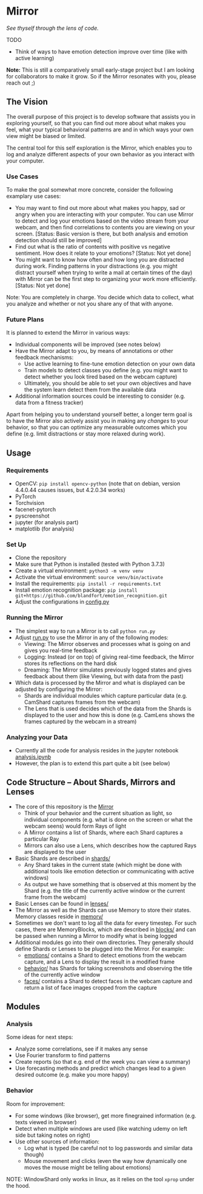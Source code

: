 # Mirror

_See thyself through the lens of code._


TODO

- Think of ways to have emotion detection improve over time (like with active learning)

__Note:__ This is still a comparatively small early-stage project but I am looking for collaborators to make it grow.
So if the Mirror resonates with you, please reach out ;)


## The Vision

The overall purpose of this project is to develop software
that assists you in exploring yourself, so that you can find out more about what makes you feel,
what your typical behavioral patterns are and in which ways your own view might be biased or limited.

The central tool for this self exploration is the Mirror, which enables you to log and analyze different aspects
of your own behavior as you interact with your computer.


### Use Cases

To make the goal somewhat more concrete, consider the following examplary use cases:

- You may want to find out more about what makes you happy, sad or angry when you are interacting with your computer.
  You can use Mirror to detect and log your emotions based on the video stream from your webcam,
  and then find correlations to contents you are viewing on your screen.
  [Status: Basic version is there, but both analysis and emotion detection should still be improved]
- Find out what is the ratio of contents with positive vs negative sentiment.
  How does it relate to your emotions?
  [Status: Not yet done]
- You might want to know how often and how long you are distracted during work.
  Finding patterns in your distractions (e.g. you might distract yourself when trying to write a mail at certain times of the day)
  with Mirror can be the first step to organizing your work more efficiently.
  [Status: Not yet done]

Note: You are completely in charge. You decide which data to collect, what you analyze and whether or not you share any of that with anyone.


### Future Plans

It is planned to extend the Mirror in various ways:

- Individual components will be improved (see notes below)
- Have the Mirror adapt to you, by means of annotations or other feedback mechanisms:
    - Use active learning to fine-tune emotion detection on your own data
    - Train models to detect classes you define (e.g. you might want to detect whether you look tired based on the webcam capture)
    - Ultimately, you should be able to set your own objectives and have the system learn detect them from the available data
- Additional information sources could be interesting to consider (e.g. data from a fitness tracker)

Apart from helping you to understand yourself better,
a longer term goal is to have the Mirror also actively assist you in making any _changes_ to your behavior,
so that you can optimize any measurable outcomes which you define (e.g. limit distractions or stay more relaxed during work).


## Usage

### Requirements

- OpenCV: `pip install opencv-python` (note that on debian, version 4.4.0.44 causes issues, but 4.2.0.34 works)
- PyTorch
- Torchvision
- facenet-pytorch
- pyscreenshot
- jupyter (for analysis part)
- matplotlib (for analysis)


### Set Up

- Clone the repository
- Make sure that Python is installed (tested with Python 3.7.3)
- Create a virtual environment: `python3 -m venv venv`
- Activate the virtual environment: `source venv/bin/activate`
- Install the requirements: `pip install -r requirements.txt`
- Install emotion recognition package: `pip install git+https://github.com/blandfort/emotion_recognition.git`
- Adjust the configurations in [config.py](config.py)


### Running the Mirror

- The simplest way to run a Mirror is to call `python run.py`
- Adjust [run.py](run.py) to use the Mirror in any of the following modes:
    - Viewing: The Mirror observes and processes what is going on and gives you real-time feedback
    - Logging: Instead (or on top) of giving real-time feedback, the Mirror stores its reflections on the hard disk
    - Dreaming: The Mirror simulates previously logged states and gives feedback about them (like Viewing, but with data from the past)
- Which data is processed by the Mirror and what is displayed can be adjusted by configuring the Mirror:
    - Shards are individual modules which capture particular data (e.g. CamShard captures frames from the webcam)
    - The Lens that is used decides which of the data from the Shards is displayed to the user and how this is done (e.g. CamLens shows the frames captured by the webcam in a stream)


### Analyzing your Data

- Currently all the code for analysis resides in the jupyter notebook [analysis.ipynb](analysis.ipynb)
- However, the plan is to extend this part quite a bit (see below)



## Code Structure – About Shards, Mirrors and Lenses

- The core of this repository is the [Mirror](mirror.py)
    - Think of your behavior and the current situation as light, so individual components (e.g. what is done on the screen or what the webcam seens) would form Rays of light
    - A Mirror contains a list of Shards, where each Shard captures a particular Ray
    - Mirrors can also use a Lens, which describes how the captured Rays are displayed to the user
- Basic Shards are described in [shards/](shards/)
    - Any Shard takes in the current state (which might be done with additional tools like emotion detection or communicating with active windows)
    - As output we have something that is observed at this moment by the Shard (e.g. the title of the currently active window or the current frame from the webcam) 
- Basic Lenses can be found in [lenses/](lenses/)
- The Mirror as well as the Shards can use Memory to store their states. Memory classes reside in [memory/](memory/)
- Sometimes we don't want to log all the data for every timestep. For such cases, there are MemoryBlocks, which are described in [blocks/](blocks/) and can be passed when running a Mirror to modify what is being logged
- Additional modules go into their own directories. They generally should define Shards or Lenses to be plugged into the Mirror. For example:
    - [emotions/](emotions/) contains a Shard to detect emotions from the webcam capture, and a Lens to display the result in a modified frame
    - [behavior/](behavior/) has Shards for taking screenshots and observing the title of the currently active window
    - [faces/](faces/) contains a Shard to detect faces in the webcam capture and return a list of face images cropped from the capture


## Modules

### Analysis

Some ideas for next steps:

- Analyze some correlations, see if it makes any sense
- Use Fourier transform to find patterns
- Create reports (so that e.g. end of the week you can view a summary)
- Use forecasting methods and predict which changes lead to a given desired outcome (e.g. make you more happy)


### Behavior

Room for improvement:

- For some windows (like browser), get more finegrained information (e.g. texts viewed in browser)
- Detect when multiple windows are used (like watching udemy on left side but taking notes on right)
- Use other sources of information:
    - Log what is typed (be careful not to log passwords and similar data though)
    - Mouse movement and clicks (even the way how dynamically one moves the mouse might be telling about emotions)

NOTE: WindowShard only works in linux, as it relies on the tool `xprop` under the hood.

